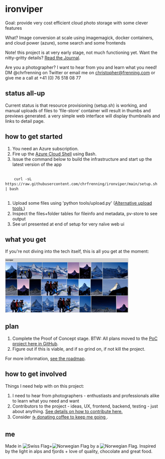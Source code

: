 # ironviper

Goal: provide very cost efficient cloud photo storage with some clever features

What? Image conversion at scale using imagemagick, docker containers, and cloud power (azure), some search and some frontends

Note! this project is at very early stage, not much functioning yet. Want the nitty-gritty details? [Read the Journal](https://github.com/chrfrenning/ironviper/wiki/Journal).

Are you a photographer? I want to hear from you and learn what you need! DM @chrfrenning on Twitter or email me on christopher@frenning.com or give me a call at +41 (0) 76 518 08 77


## status all-up

Current status is that resource provisioning (setup.sh) is working, and manual uploads of files to 'file-store' container will result in thumbs and previews generated. a very simple web interface will display thumbnails and links to detail page.


## how to get started

1. You need an Azure subscription.
1. Fire up the [Azure Cloud Shell](https://shell.azure.com/) using Bash.
1. Issue the command below to build the infrastructure and start up the latest version of the app

```
    
    curl -sL https://raw.githubusercontent.com/chrfrenning/ironviper/main/setup.sh | bash 
    
```

1. Upload some files using 'python tools/upload.py' ([Alternative upload tools.](https://github.com/chrfrenning/ironviper/wiki/How-to-upload-files))
1. Inspect the files+folder tables for fileinfo and metadata, pv-store to see output
1. See url presented at end of setup for very naïve web ui

## what you get

If you're not diving into the tech itself, this is all you get at the moment:

<img src="https://github.com/chrfrenning/ironviper/raw/main/docs/gridview.jpg" width=400>


## plan


1. Complete the Proof of Concept stage. BTW: All plans moved to the [PoC project here in GitHub](https://github.com/chrfrenning/ironviper/projects/1).
2. Figure out if this is viable, and if so grind on, if not kill the project.

For more information, [see the roadmap](https://github.com/chrfrenning/ironviper/wiki/Roadmap).

## how to get involved

Things I need help with on this project:

1. I need to hear from photographers - enthustiasts and professionals alike to learn what you need and want
1. Contributors to the project - ideas, UX, frontend, backend, testing - just about anything. [See details on how to contribute here.](https://github.com/chrfrenning/ironviper/wiki/Contributing-to-this-project)
1. Consider [:coffee: donating coffee to keep me going ](https://www.buymeacoffee.com/chrfrenning).

## me

Made in ![Swiss Flag](https://chphno.blob.core.windows.net/ironviper-static/switzerland-flag-icon-16.png)+![Norwegian Flag](https://chphno.blob.core.windows.net/ironviper-static/norway-flag-icon-16.png) by a ![Norwegian Flag](https://chphno.blob.core.windows.net/ironviper-static/norway-flag-icon-16.png). Inspired by the light in alps and fjords + love of quality, chocolate and great food.
